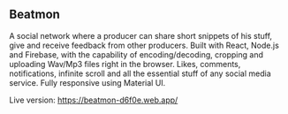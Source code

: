 ## Beatmon

A social network where a producer can share short snippets of his stuff, give and receive feedback from other producers. 
Built with React, Node.js and Firebase, with the capability of encoding/decoding, cropping and uploading Wav/Mp3 files right in the browser. 
Likes, comments, notifications, infinite scroll and all the essential stuff of any social media service. Fully responsive using Material UI.

Live version: https://beatmon-d6f0e.web.app/
